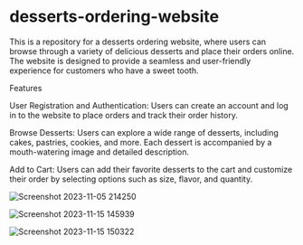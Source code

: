 # desserts-ordering-website

This is a repository for a desserts ordering website, where users can browse through a variety of delicious desserts and place their orders online. The website is designed to provide a seamless and user-friendly experience for customers who have a sweet tooth.

Features

User Registration and Authentication: Users can create an account and log in to the website to place orders and track their order history.

Browse Desserts: Users can explore a wide range of desserts, including cakes, pastries, cookies, and more. Each dessert is accompanied by a mouth-watering image and detailed description.

Add to Cart: Users can add their favorite desserts to the cart and customize their order by selecting options such as size, flavor, and quantity.




![Screenshot 2023-11-05 214250](https://github.com/sandhyaa-29/desserts-ordering-website/assets/109505284/1fe70311-b66e-49de-959f-ce87af754e41)


![Screenshot 2023-11-15 145939](https://github.com/sandhyaa-29/desserts-ordering-website/assets/109505284/ae08c64e-48bf-4a6a-9482-3ed9f86a78f1)



![Screenshot 2023-11-15 150322](https://github.com/sandhyaa-29/desserts-ordering-website/assets/109505284/143854ed-3d04-4845-a3fc-238a97d9cd74)
